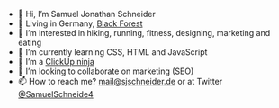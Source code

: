 - 👋 Hi, I’m Samuel Jonathan Schneider
- 🌲 Living in Germany, <a href="https://goo.gl/maps/yqxCkCvaanBDVWXA8" target="_blank">Black Forest</a>
- 👀 I’m interested in hiking, running, fitness, designing, marketing and eating
- 🌱 I’m currently learning CSS, HTML and JavaScript
- 🥷 I’m a <a href="https://clickup.com/" target="_blank">ClickUp ninja</a>
- 💞️ I’m looking to collaborate on marketing (SEO)
- 📫 How to reach me? mail@sjschneider.de or at Twitter <a href="https://twitter.com/SamuelSchneide4" target="_blank">@SamuelSchneide4</a>

<!---
SchneiderSam/SchneiderSam is a ✨ special ✨ repository because its `README.md` (this file) appears on your GitHub profile.
You can click the Preview link to take a look at your changes.
--->
